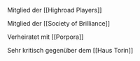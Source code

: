 Mitglied der [[Highroad Players]]

Mitglied der [[Society of Brilliance]]

Verheiratet mit [[Porpora]]

Sehr kritisch gegenüber dem [[Haus Torin]]